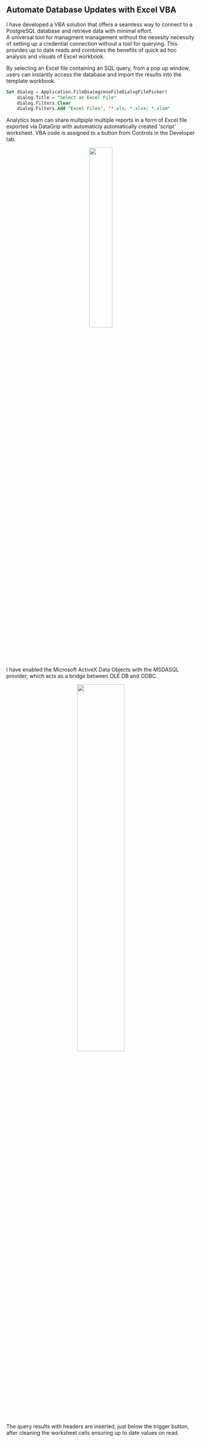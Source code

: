 ## Automate Database Updates with Excel VBA

I have developed a VBA solution that offers a seamless way to connect to a PostgreSQL database and retrieve data with minimal effort.<br> A universal tool for managment management without the nesesity necessity of setting up a credential connection without a tool for querying. This provides up to date reads and combines the benefits of quick ad hoc analysis and visuals of Excel workbook.

By selecting an Excel file containing an SQL query, from a pop up window, users can instantly access the database and import the results into the template workbook.
```sql
Set dialog = Application.FileDialog(msoFileDialogFilePicker)
    dialog.Title = "Select an Excel File"
    dialog.Filters.Clear
    dialog.Filters.Add "Excel Files", "*.xls; *.xlsx; *.xlsm"
```
Analytics team can share multpiple multiple reports in a form of Excel file exported via DataGrip with automaticly automatically created 'script' worksheet.
VBA code is assigned to a button from Controls in the Developer tab.
<p align="center">
    <img src="https://github.com/user-attachments/assets/b77adab6-a219-4bd3-bad2-5230f550c89e" style="width: 35%;">
</p>

I have enabled the Microsoft ActiveX Data Objects with the MSDASQL provider, which acts as a bridge between OLE DB and ODBC.
<p align="center">
    <img src="https://github.com/user-attachments/assets/255d0912-4f0e-4c4e-b474-4338a56fc60d" style="width: 50%;">
</p>
The query results with headers are inserted, just below the trigger button, after cleaning the worksheet cells ensuring up to date values on read.
